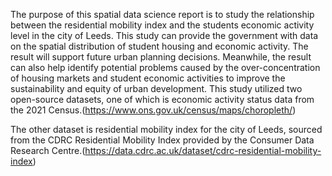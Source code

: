 The purpose of this spatial data science report is to study the relationship between the residential mobility index and the students economic activity level in the city of Leeds. This study can provide the government with data on the spatial distribution of student housing and economic activity. The result will support future urban planning decisions. Meanwhile, the result can also help identify potential problems caused by the over-concentration of housing markets and student economic activities to improve the sustainability and equity of urban development.
This study utilized two open-source datasets, one of which is economic activity status data from the 2021 Census.(https://www.ons.gov.uk/census/maps/choropleth/)

The other dataset is residential mobility index for the city of Leeds, sourced from the CDRC Residential Mobility Index provided by the Consumer Data Research Centre.(https://data.cdrc.ac.uk/dataset/cdrc-residential-mobility-index)
